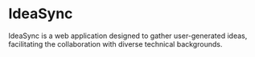 # IdeaSync
IdeaSync is a web application designed to gather user-generated ideas, facilitating the  collaboration with diverse technical backgrounds.
